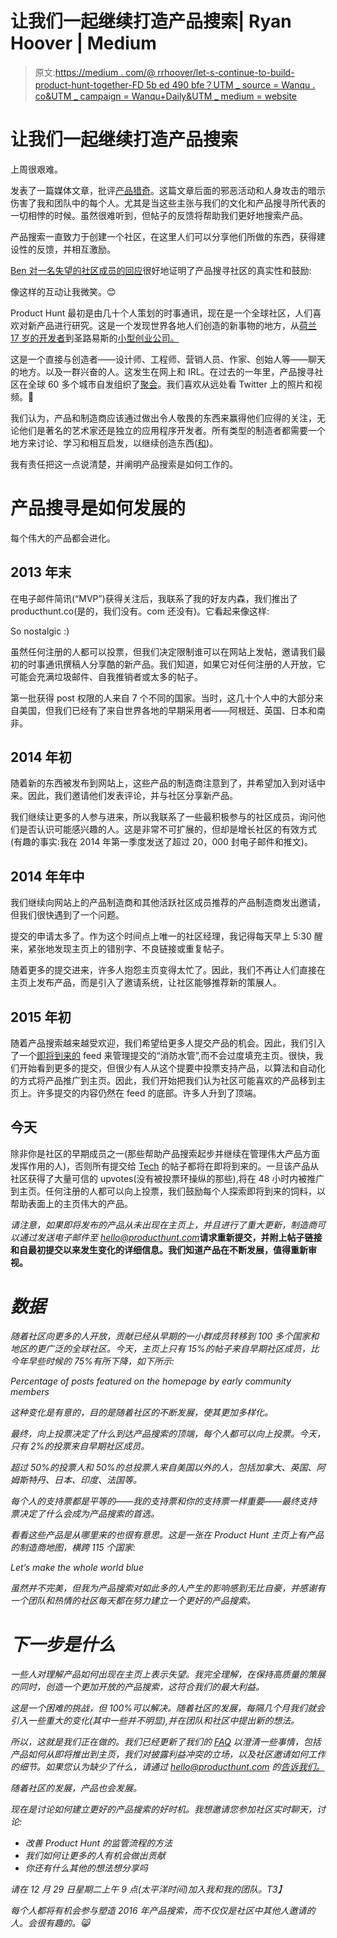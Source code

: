 # 让我们一起继续打造产品搜索| Ryan Hoover | Medium

> 原文:[https://medium . com/@ rrhoover/let-s-continue-to-build-product-hunt-together-FD 5b ed 490 bfe？UTM _ source = Wanqu . co&UTM _ campaign = Wanqu+Daily&UTM _ medium = website](https://medium.com/@rrhoover/let-s-continue-to-build-product-hunt-together-fd5bed490bfe?utm_source=wanqu.co&utm_campaign=Wanqu+Daily&utm_medium=website)

# 让我们一起继续打造产品搜索



上周很艰难。

发表了一篇媒体文章，批评[产品猎奇](http://producthunt.com)。这篇文章后面的邪恶活动和人身攻击的暗示伤害了我和团队中的每个人。尤其是当这些主张与我们的文化和产品搜寻所代表的一切相悖的时候。虽然很难听到，但帖子的反馈将帮助我们更好地搜索产品。

产品搜索一直致力于创建一个社区，在这里人们可以分享他们所做的东西，获得建设性的反馈，并相互激励。

[Ben 对一名失望的社区成员的回应](https://www.producthunt.com/tech/meerkat#comment-75309)很好地证明了产品搜寻社区的真实性和鼓励:



像这样的互动让我微笑。😊

Product Hunt 最初是由几十个人策划的时事通讯，现在是一个全球社区，人们喜欢对新产品进行研究。这是一个发现世界各地人们创造的新事物的地方，从[荷兰 17 岁的开发者](https://www.producthunt.com/tech/notifyr)到圣路易斯的[小型创业公司。](https://www.producthunt.com/tech/peel-glass)

这是一个直接与创造者——设计师、工程师、营销人员、作家、创始人等——聊天的地方。以及一群兴奋的人。这发生在网上和 IRL。在过去的一年里，产品搜寻社区在全球 60 多个城市自发组织了[聚会](/@darynakulya/how-to-organize-a-product-hunt-meetup-in-your-city-45e0b979afdb#.tp76wawef)。我们喜欢从远处看 Twitter 上的照片和视频。🙌

我们认为，产品和制造商应该通过做出令人敬畏的东西来赢得他们应得的关注，无论他们是著名的艺术家还是独立的应用程序开发者。所有类型的制造者都需要一个地方来讨论、学习和相互启发，以继续创造东西([和](/@jmj/why-product-hunt-feels-like-an-awesome-high-school-dance-bcbcbe852e7e))。

我有责任把这一点说清楚，并阐明产品搜索是如何工作的。

# 产品搜寻是如何发展的

每个伟大的产品都会进化。

## 2013 年末

在电子邮件简讯(“MVP”)获得关注后，我联系了我的好友内森，我们推出了 producthunt.co(是的，我们没有。com 还没有)。它看起来像这样:



So nostalgic :)



虽然任何注册的人都可以投票，但我们决定限制谁可以在网站上发帖，邀请我们最初的时事通讯撰稿人分享酷的新产品。我们知道，如果它对任何注册的人开放，它可能会充满垃圾邮件、自我推销者或太多的帖子。

第一批获得 post 权限的人来自 7 个不同的国家。当时，这几十个人中的大部分来自美国，但我们已经有了来自世界各地的早期采用者——阿根廷、英国、日本和南非。

## 2014 年初

随着新的东西被发布到网站上，这些产品的制造商注意到了，并希望加入到对话中来。因此，我们邀请他们发表评论，并与社区分享新产品。

我们继续让更多的人参与进来，所以我联系了一些最积极参与的社区成员，询问他们是否认识可能感兴趣的人。这是非常不可扩展的，但却是增长社区的有效方式(有趣的事实:我在 2014 年第一季度发送了超过 20，000 封电子邮件和推文)。

## 2014 年年中

我们继续向网站上的产品制造商和其他活跃社区成员推荐的产品制造商发出邀请，但我们很快遇到了一个问题。

提交的申请太多了。作为这个时间点上唯一的社区经理，我记得每天早上 5:30 醒来，紧张地发现主页上的错别字、不良链接或重复帖子。

随着更多的提交进来，许多人抱怨主页变得太忙了。因此，我们不再让人们直接在主页上发布产品，而是引入了邀请系统，让社区能够推荐新的策展人。

## 2015 年初

随着产品搜索越来越受欢迎，我们希望给更多人提交产品的机会。因此，我们引入了一个[即将到来的](http://producthunt.com/upcoming) feed 来管理提交的“消防水管”,而不会过度填充主页。很快，我们开始看到更多的提交，但很少有人从这个提要中投票支持产品，以算法和自动化的方式将产品推广到主页。因此，我们开始把我们认为社区可能喜欢的产品移到主页上。许多提交的内容仍然在 feed 的底部。许多人升到了顶端。

## 今天

除非你是社区的早期成员之一(那些帮助产品搜索起步并继续在管理伟大产品方面发挥作用的人)，否则所有提交给 [Tech](http://producthunt.com/tech) 的帖子都将在即将到来的。一旦该产品从社区获得了大量可信的 upvotes(没有被投票环操纵的那些),将在 48 小时内被推广到主页。任何注册的人都可以向上投票，我们鼓励每个人探索即将到来的饲料，以帮助表面上的主页伟大的产品。

*请注意，如果即将发布的产品从未出现在主页上，并且进行了重大更新，制造商可以通过发送电子邮件至 hello@producthunt.com*[](mailto:hello@producthunt.com)**请求重新提交，并附上帖子链接和自最初提交以来发生变化的详细信息。我们知道产品在不断发展，值得重新审视。**

# *数据*

*随着社区向更多的人开放，贡献已经从早期的一小群成员转移到 100 多个国家和地区的更广泛的全球社区。今天，主页上只有 15%的帖子来自早期社区成员，比今年早些时候的 75%有所下降，如下所示:*



*Percentage of posts featured on the homepage by early community members*



*这种变化是有意的，目的是随着社区的不断发展，使其更加多样化。*

*最终，向上投票决定了什么到达产品搜索的顶端，每个人都可以向上投票。今天，只有 2%的投票来自早期社区成员。*

*超过 50%的投票人和 50%的总投票人来自美国以外的人，包括加拿大、英国、阿姆斯特丹、日本、印度、法国等。*

*每个人的支持票都是平等的——我的支持票和你的支持票一样重要——最终支持票决定了什么会成为产品搜索的首选。*

*看看这些产品是从哪里来的也很有意思。这是一张在 Product Hunt 主页上有产品的制造商地图，横跨 115 个国家:*



*Let’s make the whole world blue*



*虽然并不完美，但我为产品搜索对如此多的人产生的影响感到无比自豪，并感谢有一个团队和热情的社区每天都在努力建立一个更好的产品搜索。*

# *下一步是什么*

*一些人对理解产品如何出现在主页上表示失望。我完全理解，在保持高质量的策展的同时，创造一个更加开放的产品搜索，这符合我们的最大利益。*

*这是一个困难的挑战，但 100%可以解决。随着社区的发展，每隔几个月我们就会引入一些重大的变化(其中一些并不明显),并在团队和社区中提出新的想法。*

*所以，这就是我们正在做的。我们已经更新了我们的 [FAQ](http://producthunt.com/faq) 以澄清一些事情，包括产品如何从即将推出到主页，我们对披露利益冲突的立场，以及社区邀请如何工作的细节。如果您认为缺少了什么，请通过 hello@producthunt.com 的[告诉我们。](mailto:hello@producthunt.com)*

*随着社区的发展，产品也会发展。*

*现在是讨论如何建立更好的产品搜索的好时机。我想邀请您参加社区实时聊天，讨论:*

*   *改善 Product Hunt 的监管流程的方法*
*   *我们如何让更多的人有机会做出贡献*
*   *你还有什么其他的想法想分享吗*

*请在 12 月 29 日星期二上午 9 点(太平洋时间)加入我和我的团队。T3】*

*每个人都将有机会参与塑造 2016 年产品搜索，而不仅仅是社区中其他人邀请的人。会很有趣的。😸*



